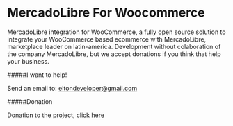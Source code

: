 # MercadoLibre For Woocommerce
MercadoLibre integration for WooCommerce, a fully open source solution to integrate your WooCommerce based ecommerce with MercadoLibre, marketplace leader on latin-america. Development without colaboration of the company MercadoLibre, but we accept donations if you think that help your business.

#####I want to help!

Send an email to: eltondeveloper@gmail.com

#####Donation

Donation to the project, click [here](http://eltondev.com.br/doacao/)
